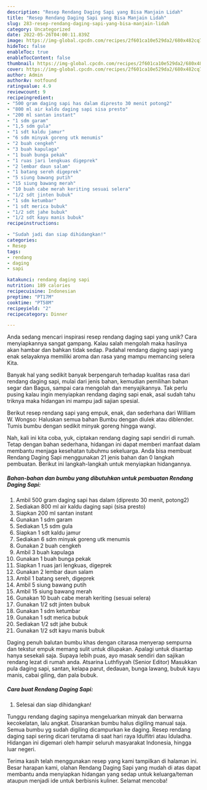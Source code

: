 ```yaml
---
description: "Resep Rendang Daging Sapi yang Bisa Manjain Lidah"
title: "Resep Rendang Daging Sapi yang Bisa Manjain Lidah"
slug: 283-resep-rendang-daging-sapi-yang-bisa-manjain-lidah
category: Uncategorized
date: 2022-05-26T04:00:11.839Z
image: https://img-global.cpcdn.com/recipes/2f601ca10e529da2/680x482cq70/rendang-daging-sapi-foto-resep-utama.jpg
hideToc: false
enableToc: true
enableTocContent: false
thumbnail: https://img-global.cpcdn.com/recipes/2f601ca10e529da2/680x482cq70/rendang-daging-sapi-foto-resep-utama.jpg
cover: https://img-global.cpcdn.com/recipes/2f601ca10e529da2/680x482cq70/rendang-daging-sapi-foto-resep-utama.jpg
author: Admin
authorAv: notfound
ratingvalue: 4.9
reviewcount: 9
recipeingredient:
- "500 gram daging sapi has dalam dipresto 30 menit potong2"
- "800 ml air kaldu daging sapi sisa presto"
- "200 ml santan instant"
- "1 sdm garam"
- "1,5 sdm gula"
- "1 sdt kaldu jamur"
- "6 sdm minyak goreng utk menumis"
- "2 buah cengkeh"
- "3 buah kapulaga"
- "1 buah bunga pekak"
- "1 ruas jari lengkuas digeprek"
- "2 lembar daun salam"
- "1 batang sereh digeprek"
- "5 siung bawang putih"
- "15 siung bawang merah"
- "10 buah cabe merah keriting sesuai selera"
- "1/2 sdt jinten bubuk"
- "1 sdm ketumbar"
- "1 sdt merica bubuk"
- "1/2 sdt jahe bubuk"
- "1/2 sdt kayu manis bubuk"
recipeinstructions:

- "Sudah jadi dan siap dihidangkan!"
categories:
- Resep
tags:
- rendang
- daging
- sapi

katakunci: rendang daging sapi 
nutrition: 189 calories
recipecuisine: Indonesian
preptime: "PT17M"
cooktime: "PT58M"
recipeyield: "2"
recipecategory: Dinner

---
```





Anda sedang mencari inspirasi resep rendang daging sapi yang unik? Cara menyiapkannya sangat gampang. Kalau salah mengolah maka hasilnya akan hambar dan bahkan tidak sedap. Padahal rendang daging sapi yang enak selayaknya memiliki aroma dan rasa yang mampu memancing selera Kita.





Banyak hal yang sedikit banyak berpengaruh terhadap kualitas rasa dari rendang daging sapi, mulai dari jenis bahan, kemudian pemilihan bahan segar dan Bagus, sampai cara mengolah dan menyajikannya. Tak perlu pusing kalau ingin menyiapkan rendang daging sapi enak,      asal sudah tahu triknya maka hidangan ini mampu jadi sajian spesial.














Berikut resep rendang sapi yang empuk, enak, dan sederhana dari William W. Wongso: Haluskan semua bahan Bumbu dengan diulek atau diblender. Tumis bumbu dengan sedikit minyak goreng hingga wangi.






Nah, kali ini kita coba, yuk, ciptakan rendang daging sapi sendiri di rumah. Tetap dengan bahan sederhana, hidangan ini dapat memberi manfaat dalam membantu menjaga kesehatan tubuhmu sekeluarga. Anda bisa membuat Rendang Daging Sapi menggunakan 21 jenis bahan dan 0 langkah pembuatan. Berikut ini langkah-langkah untuk menyiapkan hidangannya.

<!--inarticleads1-->

##### Bahan-bahan dan bumbu yang dibutuhkan untuk pembuatan Rendang Daging Sapi:

1. Ambil 500 gram daging sapi has dalam (dipresto 30 menit, potong2)
1. Sediakan 800 ml air kaldu daging sapi (sisa presto)
1. Siapkan 200 ml santan instant
1. Gunakan 1 sdm garam
1. Sediakan 1,5 sdm gula
1. Siapkan 1 sdt kaldu jamur
1. Sediakan 6 sdm minyak goreng utk menumis
1. Gunakan 2 buah cengkeh
1. Ambil 3 buah kapulaga
1. Gunakan 1 buah bunga pekak
1. Siapkan 1 ruas jari lengkuas, digeprek
1. Gunakan 2 lembar daun salam
1. Ambil 1 batang sereh, digeprek
1. Ambil 5 siung bawang putih
1. Ambil 15 siung bawang merah
1. Gunakan 10 buah cabe merah keriting (sesuai selera)
1. Gunakan 1/2 sdt jinten bubuk
1. Gunakan 1 sdm ketumbar
1. Gunakan 1 sdt merica bubuk
1. Sediakan 1/2 sdt jahe bubuk
1. Gunakan 1/2 sdt kayu manis bubuk


Daging penuh balutan bumbu khas dengan citarasa menyerap sempurna dan tekstur empuk memang sulit untuk dilupakan. Apalagi untuk disantap hanya sesekali saja. Supaya lebih puas, ayo masak sendiri dan sajikan rendang lezat di rumah anda. Atsarina Luthfiyyah (Senior Editor) Masukkan pula daging sapi, santan, kelapa parut, dedauan, bunga lawang, bubuk kayu manis, cabai giling, dan pala bubuk. 

<!--inarticleads2-->

##### Cara buat Rendang Daging Sapi:


1. Selesai dan siap dihidangkan!

Tunggu rendang daging sapinya mengeluarkan minyak dan berwarna kecokelatan, lalu angkat. Disarankan bumbu halus digiling manual saja. Semua bumbu yg sudah digiling dicampurkan ke daging. Resep rendang daging sapi sering dicari terutama di saat hari raya Idulfitri atau Iduladha. Hidangan ini digemari oleh hampir seluruh masyarakat Indonesia, hingga luar negeri. 

Terima kasih telah menggunakan resep yang kami tampilkan di halaman ini. Besar harapan kami, olahan Rendang Daging Sapi yang mudah di atas dapat membantu anda menyiapkan hidangan yang sedap untuk keluarga/teman ataupun menjadi ide untuk berbisnis kuliner. Selamat mencoba!
